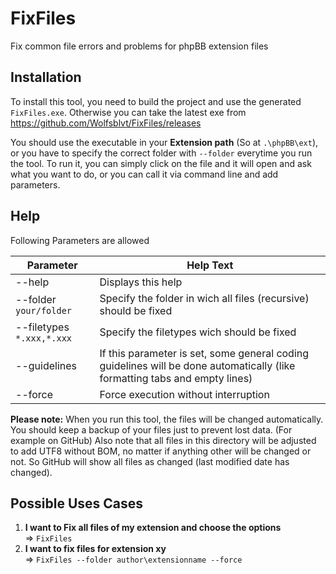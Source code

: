 # FixFiles
Fix common file errors and problems for phpBB extension files

## Installation
To install this tool, you need to build the project and use the generated `FixFiles.exe`.
Otherwise you can take the latest exe from https://github.com/Wolfsblvt/FixFiles/releases

You should use the executable in your **Extension path** (So at `.\phpBB\ext`), or you have to specify the correct folder with `--folder` everytime you run the tool.
To run it, you can simply click on the file and it will open and ask what you want to do, or you can call it via command line and add parameters.

## Help
Following Parameters are allowed

| Parameter | Help Text |
| --------- | --------- |
| --help | Displays this help |
| --folder `your/folder` | Specify the folder in wich all files (recursive) should be fixed |
| --filetypes `*.xxx,*.xxx` | Specify the filetypes wich should be fixed |
| --guidelines | If this parameter is set, some general coding guidelines will be done automatically (like formatting tabs and empty lines) |
| --force | Force execution without interruption |

**Please note:** When you run this tool, the files will be changed automatically. You should keep a backup of your files just to prevent lost data. (For example on GitHub)
Also note that all files in this directory will be adjusted to add UTF8 without BOM, no matter if anything other will be changed or not. So GitHub will show all files as changed (last modified date has changed).

## Possible Uses Cases
1. **I want to Fix all files of my extension and choose the options**<br />
=> `FixFiles`
2. **I want to fix files for extension xy**<br />
=> `FixFiles --folder author\extensionname --force`
